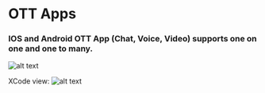 # OTT Apps

### IOS and Android OTT App (Chat, Voice, Video) supports one on one and one to many.

![alt text](https://ott.telecomsxchange.com/appflow1.jpg "X Code Ciew")



XCode view: 
![alt text](https://user-images.githubusercontent.com/26701933/79405928-5c667400-7f9e-11ea-8a46-7ec0dbdb37bc.png "X Code Ciew")
